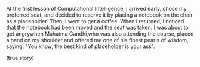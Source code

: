 At the first lesson of Computational Intelligence, i arrived early, chose my preferred seat, and decided to reserve it by placing a notebook on the chair as a placeholder.
Then, i went to get a coffee. When i returned, i noticed that the notebook had been moved and the seat was taken. I was about to get angrywhen Mahatma Gandhi,who was also
attending the course, placed a hand on my shoulder and offered me one of his finest pearls of wisdom, saying: "You know, the best kind of placeholder is your ass".

(true story)
